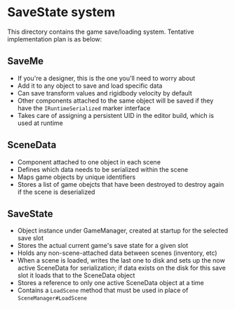 # SaveState system

This directory contains the game save/loading system. Tentative implementation plan is as below:

## SaveMe
- If you're a designer, this is the one you'll need to worry about
- Add it to any object to save and load specific data
- Can save transform values and rigidbody velocity by default
- Other components attached to the same object will be saved if they have the `IRuntimeSerialized` marker interface
- Takes care of assigning a persistent UID in the editor build, which is used at runtime
## SceneData
- Component attached to one object in each scene
- Defines which data needs to be serialized within the scene
- Maps game objects by unique identifiers
- Stores a list of game obejcts that have been destroyed to destroy again if the scene is deserialized
## SaveState
- Object instance under GameManager, created at startup for the selected save slot
- Stores the actual current game's save state for a given slot
- Holds any non-scene-attached data between scenes (inventory, etc)
- When a scene is loaded, writes the last one to disk and sets up the now active SceneData for serialization; if data exists on the disk for this save slot it loads that to the SceneData object
- Stores a reference to only one active SceneData object at a time
- Contains a `LoadScene` method that must be used in place of `SceneManager#LoadScene`